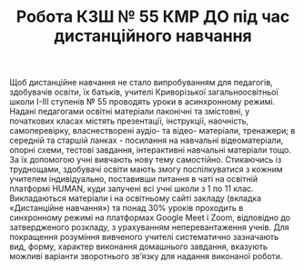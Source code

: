 ﻿---
title: Робота КЗШ № 55 КМР ДО під час дистанційного навчання
---

Щоб дистанційне навчання не стало випробуванням для педагогів, здобувачів освіти, їх батьків, учителі Криворізької загальноосвітньої школи І-ІІІ ступенів № 55 проводять уроки в асинхронному режимі. Надані педагогами освітні матеріали лаконічні та змістовні, у початкових класах містять презентації, інструкції, наочність, самоперевірку, власнестворені аудіо- та відео- матеріали, тренажери; в середній та старшій ланках - посилання на навчальні відеоматеріали, опорні схеми, тестові завдання, інтерактивні навчальні матеріали тощо. За їх допомогою учні вивчають нову тему самостійно. Стикаючись із труднощами, здобувачі освіти мають змогу поспілкуватися з кожним учителем індивідуально, поставивши питання в чаті на освітній платформі HUMAN, куди залучені всі учні школи з 1 по 11 клас. Викладаються матеріали і на освітньому сайті закладу (вкладка «Дистанційне навчання») та понад 30% уроків проходить в синхронному режимі на платформах Google Мееt і Zoom, відповідно до затвердженого розкладу, з урахуванням неперевантаження учнів. Для покращення розуміння вивченого учителі систематично зазначають вид, форму, характер виконання домашнього завдання, вказують можливі варіанти зворотнього зв’язку для надання виконаної роботи.

<slideshow />
